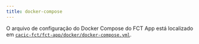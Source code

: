 ```yaml
---
title: docker-compose
---
```


O arquivo de configuração do Docker Compose do FCT App está localizado em [`cacic-fct/fct-app/docker/docker-compose.yml`](https://github.com/cacic-fct/fct-app/blob/main/docker/frontend/docker-compose.yml).
